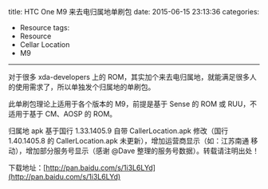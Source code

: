title: HTC One M9 来去电归属地单刷包
date: 2015-06-15 23:13:36
categories:
- Resource
tags:
- Resource
- Cellar Location
- M9
---

对于很多 xda-developers 上的 ROM，其实加个来去电归属地，就能满足很多人的使用需求了，所以单独发个归属地的单刷包。

此单刷包理论上适用于各个版本的 M9，前提是基于 Sense 的 ROM 或 RUU，不适用于基于 CM、AOSP 的 ROM。

<!-- more -->

归属地 apk 基于国行 1.33.1405.9 自带 CallerLocation.apk 修改（国行 1.40.1405.8 的 CallerLocation.apk 未更新），增加运营商显示（如：江苏南通 移动），增加部分服务号显示（感谢 @Dave 整理的服务号数据）。转载请注明出处！

下载地址：[http://pan.baidu.com/s/1i3L6LYd](http://pan.baidu.com/s/1i3L6LYd)
